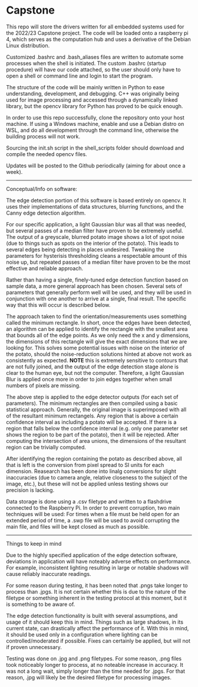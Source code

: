 # Capstone
This repo will store the drivers written for all embedded systems used for the 
	2022/23 Capstone project. The code will be loaded onto a raspberry pi 4,
	which serves as the computation hub and uses a derivative of the Debian 
	Linux distribution.

Customized .bashrc and .bash_aliases files are written to automate some processes 
	when the shell is initiated. The custom .bashrc (startup procedure) will
	have our code attached, so the user should only have to open a shell or
	command line and login to start the program.

The structure of the code will be mainly written in Python to ease understanding, 
	development, and debugging. C++ was originally being used for image 
	processing and accessed through a dynamically linked library, but
	the opencv library for Python has proved to be quick enough.

In order to use this repo successfully, clone the repository onto your host machine. 
	If using a Windows machine, enable and use a Debian distro on WSL, and do all 
	development through the command line, otherwise the building process will not 
	work.

Sourcing the init.sh script in the shell_scripts folder should download and compile 
	the needed opencv files.

Updates will be posted to the Github periodically (aiming for about once a week).
________________________________________________________________________________________
Conceptual/Info on software:

The edge detection portion of this software is based entirely on opencv. It uses their
	implementations of data structures, blurring functions, and the Canny edge 
	detection algorithm.

For our specific application, a light Gaussian blur was all that was needed, but several
	passes of a median filter have proven to be extremely useful. The output of a
	greyscale, blurred potato image shows a lot of spot noise (due to things such
	as spots on the interior of the potato). This leads to several edges being
	detecting in places undesired. Tweaking the parameters for hysterisis
	thresholding cleans a respectable amount of this noise up, but repeated passes
	of a median filter have proven to be the most effective and reliable approach.

Rather than having a single, finely-tuned edge detection function based on sample data,
	a more general approach has been chosen. Several sets of parameters that
	generally perform well will be used, and they will be used in conjunction
	with one another to arrive at a single, final result. The specific way that
	this will occur is described below.

The approach taken to find the orientation/measurements uses something called the
	minimum rectangle. In short, once the edges have been detected, an algorithm
	can be applied to identify the rectangle with the smallest area that bounds
	all of the edge points. As we only need the x and y dimensions, the dimensions
	of this rectangle will give the exact dimensions that we are looking for. This
	solves some potential issues with noise on the interior of the potato, should
	the noise-reduction solutions hinted at above not work as consistently as
	expected. **NOTE** this is extremely sensitive to contours that are not fully
	joined, and the output of the edge detection stage alone is clear to the 
	human eye, but not the computer. Therefore, a light Gaussian Blur is
	applied once more in order to join edges together when small numbers of 
	pixels are missing.

The above step is applied to the edge detector outputs (for each set of parameters).
	The minimum rectangles are then compiled using a basic statistical approach.
	Generally, the original image is superimposed with all of the resultant 
	minimum rectangels. Any region that is above a certain confidence interval
	as including a potato will be accepted. If there is a region that falls below
	the confidence interval (e.g. only one parameter set shows the region to be
	part of the potato), then it will be rejected. After computing the intersection
	of area unions, the dimensions of the resultant region can be trivially computed.

After identifying the region containing the potato as described above, all that is left is
	the conversion from pixel spread to SI units for each dimension. Reasearch
	has been done into linalg conversions for slight inaccuracies (due to 
	camera angle, relative closeness to the subject of the image, etc.),
	but these will not be applied unless testing shows our precision is lacking.

Data storage is done using a .csv filetype and written to a flashdrive connected to
	the Raspberry Pi. In order to prevent corruption, two main techniques will
	be used: For times when a file must be held open for an extended period of
	time, a .swp file will be used to avoid corrupting the main file, and 
	files will be kept closed as much as possible.

_____________________________________________________________________________________
Things to keep in mind

Due to the highly specified application of the edge detection software, deviations in
	application will have noteably adverse effects on performance. For example,
	inconsistent lighting resulting in large or notable shadows will cause
	reliably inaccurate readings.

For some reason during testing, it has been noted that .pngs take longer to process
	than .jpgs. It is not certain whether this is due to the nature of the filetype
	or something inherent in the testing protocol at this moment, but it is something
	to be aware of.

The edge detection functionality is built with several assumptions, and usage of it
	should keep this in mind. Things such as large shadows, in its current state,
	can drastically affect the performance of it. With this in mind, it should
	be used only in a configuration where lighting can be controlled/moderated
	if possible. Fixes can certainly be applied, but will not if proven
	unnecessary.

Testing was done on .jpg and .png filetypes. For some reason, .png files took
	noticeably longer to process, at no noteable increase in accuracy. It
	was not a long wait, simply longer than the time needed for .jpgs. For
	that reason, .jpg will likely be the desired filetype for processing images.
